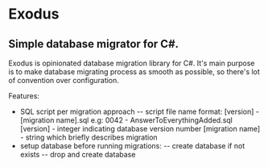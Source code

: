 # Exodus
## Simple database migrator for C#.

Exodus is opinionated database migration library for C#. It's main purpose is to make database migrating process as smooth as possible, so there's lot of convention over configuration.

Features:
- SQL script per migration approach
-- script file name format: [version] - [migration name].sql
e.g: 0042 - AnswerToEverythingAdded.sql
[version] - integer indicating database version number
[migration name] - string which briefly describes migration
- setup database before running migrations:
-- create database if not exists
-- drop and create database
